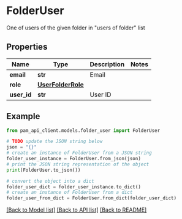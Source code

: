 # FolderUser

One of users of the given folder in \"users of folder\" list

## Properties

Name | Type | Description | Notes
------------ | ------------- | ------------- | -------------
**email** | **str** | Email | 
**role** | [**UserFolderRole**](UserFolderRole.md) |  | 
**user_id** | **str** | User ID | 

## Example

```python
from pam_api_client.models.folder_user import FolderUser

# TODO update the JSON string below
json = "{}"
# create an instance of FolderUser from a JSON string
folder_user_instance = FolderUser.from_json(json)
# print the JSON string representation of the object
print(FolderUser.to_json())

# convert the object into a dict
folder_user_dict = folder_user_instance.to_dict()
# create an instance of FolderUser from a dict
folder_user_from_dict = FolderUser.from_dict(folder_user_dict)
```
[[Back to Model list]](../README.md#documentation-for-models) [[Back to API list]](../README.md#documentation-for-api-endpoints) [[Back to README]](../README.md)


